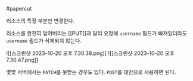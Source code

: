#papercut 

리소스의 특정 부분만 변경한다.

리소스를 완전히 덮어버리는 [[PUT]]과 달리 요청에 `username` 필드가 빠져있더라도 `username` 필드가 삭제되지 않는다.

![[스크린샷 2023-10-20 오후 7.30.38.png]]
![[스크린샷 2023-10-20 오후 7.30.47.png]]

몇몇 서버에서는 `PATCH`를 못받는 경우도 있다. `POST`를 대안으로 사용하면 된다.